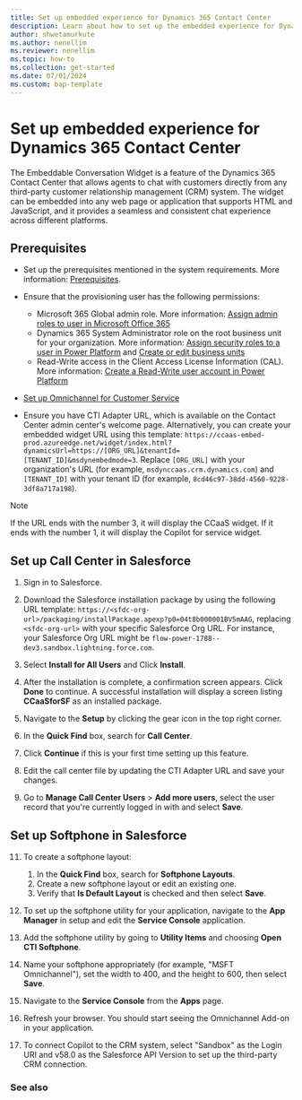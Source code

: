 ```yaml
---
title: Set up embedded experience for Dynamics 365 Contact Center
description: Learn about how to set up the embedded experience for Dynamics 365 Contact Center.
author: shwetamurkute
ms.author: nenellim
ms.reviewer: nenellim
ms.topic: how-to
ms.collection: get-started
ms.date: 07/01/2024
ms.custom: bap-template
---
```


# Set up embedded experience for Dynamics 365 Contact Center

The Embeddable Conversation Widget is a feature of the Dynamics 365 Contact Center that allows agents to chat with customers directly from any third-party customer relationship management (CRM) system. The widget can be embedded into any web page or application that supports HTML and JavaScript, and it provides a seamless and consistent chat experience across different platforms.

## Prerequisites

- Set up the prerequisites mentioned in the system requirements. More information: [Prerequisites](../implement/system-requirements-contact-center.md#prerequisites).

- Ensure that the provisioning user has the following permissions:
  - Microsoft 365 Global admin role. More information: [Assign admin roles to user in Microsoft Office 365](https://learn.microsoft.com/en-us/microsoft-365/admin/add-users/assign-admin-roles?view=o365-worldwide)
  - Dynamics 365 System Administrator role on the root business unit for your organization. More information: [Assign security roles to a user in Power Platform](https://learn.microsoft.com/en-us/power-platform/admin/assign-security-roles) and [Create or edit business units](https://learn.microsoft.com/en-us/power-platform/admin/create-edit-business-units)
  - Read-Write access in the Client Access License Information (CAL). More information: [Create a Read-Write user account in Power Platform](https://learn.microsoft.com/en-us/power-platform/admin/create-users#create-a-read-write-user-account)
  
- [Set up Omnichannel for Customer Service](https://learn.microsoft.com/en-us/dynamics365/customer-service/implement/omnichannel-provision-license#set-up-omnichannel-for-customer-service-)

- Ensure you have CTI Adapter URL, which is available on the Contact Center admin center's welcome page. Alternatively, you can create your embedded widget URL using this template: `https://ccaas-embed-prod.azureedge.net/widget/index.html?dynamicsUrl=https://[ORG_URL]&tenantId=[TENANT_ID]&msdynembedmode=3`. Replace `[ORG_URL]` with your organization's URL (for example, `msdynccaas.crm.dynamics.com`) and `[TENANT_ID]` with your tenant ID (for example, `8cd46c97-38dd-4560-9228-3df8a717a198`).
> [!NOTE]
> If the URL ends with the number 3, it will display the CCaaS widget. If it ends with the number 1, it will display the Copilot for service widget.

## Set up Call Center in Salesforce

1. Sign in to Salesforce.

2. Download the Salesforce installation package by using the following URL template: `https://<sfdc-org-url>/packaging/installPackage.apexp?p0=04t8b000001BV5mAAG`, replacing `<sfdc-org-url>` with your specific Salesforce Org URL. For instance, your Salesforce Org URL might be `flow-power-1788--dev3.sandbox.lightning.force.com`.

3. Select **Install for All Users** and Click **Install**.

4. After the installation is complete, a confirmation screen appears. Click **Done** to continue. A successful installation will display a screen listing **CCaaSforSF** as an installed package.

5. Navigate to the **Setup** by clicking the gear icon in the top right corner.

6. In the **Quick Find** box, search for **Call Center**.

7. Click **Continue** if this is your first time setting up this feature.

8. Edit the call center file by updating the CTI Adapter URL and save your changes.

10. Go to **Manage Call Center Users** > **Add more users**, select the user record that you're currently logged in with and select **Save**.

## Set up Softphone in Salesforce

11. To create a softphone layout:
    1. In the **Quick Find** box, search for **Softphone Layouts**.
    2. Create a new softphone layout or edit an existing one.
    3. Verify that **Is Default Layout** is checked and then select **Save**.

12. To set up the softphone utility for your application, navigate to the **App Manager** in setup and edit the **Service Console** application.

13. Add the softphone utility by going to **Utility Items** and choosing **Open CTI Softphone**.

14. Name your softphone appropriately (for example, "MSFT Omnichannel"), set the width to 400, and the height to 600, then select **Save**.

15. Navigate to the **Service Console** from the **Apps** page.

16. Refresh your browser. You should start seeing the Omnichannel Add-on in your application.

17. To connect Copilot to the CRM system, select "Sandbox" as the Login URI and v58.0 as the Salesforce API Version to set up the third-party CRM connection.

### See also